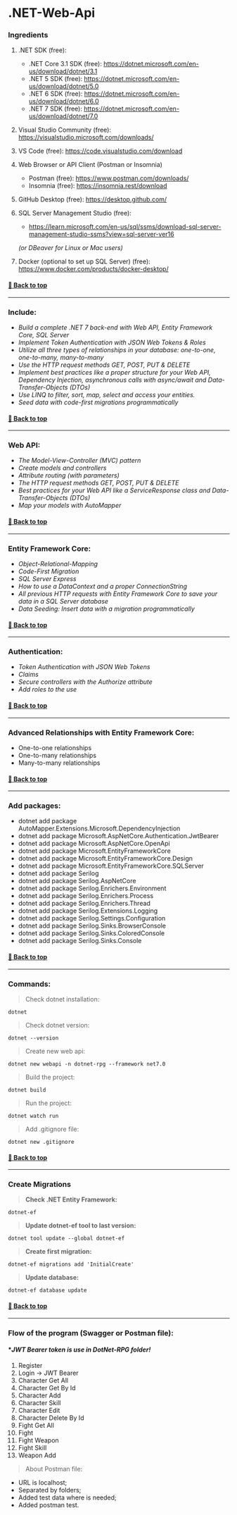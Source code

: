 ﻿# .NET-Web-Api

### **Ingredients**

1. .NET SDK (free):
    - .NET Core 3.1 SDK (free): https://dotnet.microsoft.com/en-us/download/dotnet/3.1
    - .NET 5 SDK (free): https://dotnet.microsoft.com/en-us/download/dotnet/5.0
    - .NET 6 SDK (free): https://dotnet.microsoft.com/en-us/download/dotnet/6.0
    - .NET 7 SDK (free): https://dotnet.microsoft.com/en-us/download/dotnet/7.0
2. Visual Studio Community (free): https://visualstudio.microsoft.com/downloads/
3. VS Code (free): https://code.visualstudio.com/download
4. Web Browser or API Client (Postman or Insomnia)
    - Postman  (free): https://www.postman.com/downloads/
    - Insomnia (free): https://insomnia.rest/download
5. GitHub Desktop (free): https://desktop.github.com/
6. SQL Server Management Studio (free):
    - https://learn.microsoft.com/en-us/sql/ssms/download-sql-server-management-studio-ssms?view=sql-server-ver16
    
    *(or DBeaver for Linux or Mac users)*
7. Docker (optional to set up SQL Server) (free): https://www.docker.com/products/docker-desktop/

#### [🔼 Back to top](#dependency-injection)

---

### **Include:**

- *Build a complete .NET 7 back-end with Web API, Entity Framework Core, SQL Server*
- *Implement Token Authentication with JSON Web Tokens & Roles*
- *Utilize all three types of relationships in your database: one-to-one, one-to-many, many-to-many*
- *Use the HTTP request methods GET, POST, PUT & DELETE*
- *Implement best practices like a proper structure for your Web API, Dependency Injection, asynchronous calls with async/await and Data-Transfer-Objects (DTOs)*
- *Use LINQ to filter, sort, map, select and access your entities.*
- *Seed data with code-first migrations programmatically*

#### [🔼 Back to top](#dependency-injection)

---

### **Web API:**

- *The Model-View-Controller (MVC) pattern*
- *Create models and controllers*
- *Attribute routing (with parameters)*
- *The HTTP request methods GET, POST, PUT & DELETE*
- *Best practices for your Web API like a ServiceResponse class and Data-Transfer-Objects (DTOs)*
- *Map your models with AutoMapper*

#### [🔼 Back to top](#dependency-injection)

---

### **Entity Framework Core:**

- *Object-Relational-Mapping*
- *Code-First Migration*
- *SQL Server Express*
- *How to use a DataContext and a proper ConnectionString*
- *All previous HTTP requests with Entity Framework Core to save your data in a SQL Server database*
- *Data Seeding: Insert data with a migration programmatically*

#### [🔼 Back to top](#dependency-injection)

---

### **Authentication:**

- *Token Authentication with JSON Web Tokens*
- *Claims*
- *Secure controllers with the Authorize attribute*
- *Add roles to the use*

#### [🔼 Back to top](#dependency-injection)

---

### **Advanced Relationships with Entity Framework Core:**

- One-to-one relationships
- One-to-many relationships
- Many-to-many relationships

#### [🔼 Back to top](#dependency-injection)

---

### **Add packages:**

- dotnet add package AutoMapper.Extensions.Microsoft.DependencyInjection
- dotnet add package Microsoft.AspNetCore.Authentication.JwtBearer
- dotnet add package Microsoft.AspNetCore.OpenApi
- dotnet add package Microsoft.EntityFrameworkCore
- dotnet add package Microsoft.EntityFrameworkCore.Design
- dotnet add package Microsoft.EntityFrameworkCore.SQLServer
- dotnet add package Serilog
- dotnet add package Serilog.AspNetCore
- dotnet add package Serilog.Enrichers.Environment
- dotnet add package Serilog.Enrichers.Process
- dotnet add package Serilog.Enrichers.Thread
- dotnet add package Serilog.Extensions.Logging
- dotnet add package Serilog.Settings.Configuration
- dotnet add package Serilog.Sinks.BrowserConsole
- dotnet add package Serilog.Sinks.ColoredConsole
- dotnet add package Serilog.Sinks.Console

#### [🔼 Back to top](#dependency-injection)

---

### **Commands:**

> Check dotnet installation:
```
dotnet
```

> Check dotnet version:
```
dotnet --version
```

> Create new web api:
```
dotnet new webapi -n dotnet-rpg --framework net7.0
```

> Build the project:
```
dotnet build
```

> Run the project:
```
dotnet watch run
```

> Add .gitignore file:
```
dotnet new .gitignore
```

#### [🔼 Back to top](#dependency-injection)

---

### **Create Migrations**

> **Check .NET Entity Framework:**
```
dotnet-ef
```

> **Update dotnet-ef tool to last version:**
```
dotnet tool update --global dotnet-ef
```

> **Create first migration:**
```
dotnet-ef migrations add 'InitialCreate'
```

> **Update database:**
```
dotnet-ef database update
```

#### [🔼 Back to top](#data-transfer-objects)

---

### **Flow of the program (Swagger or Postman file):**
	
#### **JWT Bearer token is use in DotNet-RPG folder!*

1. Register
2. Login -> JWT Bearer
3. Character Get All
4. Character Get By Id
5. Character Add
6. Character Skill
7. Character Edit
8. Character Delete By Id
9. Fight Get All
10. Fight
11. Fight Weapon
12. Fight Skill
13. Weapon Add

> About Postman file:
- URL is localhost;
- Separated by folders;
- Added test data where is needed;
- Added postman test.